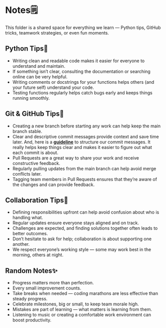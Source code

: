# Notes🗒️

This folder is a shared space for everything we learn — Python tips,
GitHub tricks, teamwork strategies, or even fun moments.

## Python Tips🐍

- Writing clean and readable code makes it easier for everyone to understand
  and maintain.
- If something isn’t clear, consulting the documentation or searching online
  can be very helpful.
- Writing comments or docstrings for your functions helps others
  (and your future self) understand your code.
- Testing functions regularly helps catch bugs early and keeps things running smoothly.

## Git & GitHub Tips🌿

- Creating a new branch before starting any work can help keep the main branch
  stable.
- Clear and descriptive commit messages provide context and save time later. And,
  here is a **[guideline][link]** to structure our commit messages. It really helps
  keep things clear and makes it easier to figure out what each commit is about.
- Pull Requests are a great way to share your work and receive constructive feedback.
- Regularly pulling updates from the main branch can help avoid merge conflicts
  later.
- Tagging team members in Pull Requests ensures that they’re aware of the
  changes and can provide feedback.

[link]: https://www.conventionalcommits.org/en/v1.0.0/

## Collaboration Tips🤝

- Defining responsibilities upfront can help avoid confusion about who is
  handling what.
- Regular updates ensure everyone stays aligned and on track.
- Challenges are expected, and finding solutions together often leads to better
  outcomes.
- Don’t hesitate to ask for help; collaboration is about supporting
  one another.
- We respect everyone’s working style — some may work best in the morning,
  others at night.

## Random Notes✨

- Progress matters more than perfection.
- Every small improvement counts.
- Take breaks when needed — coding marathons are less effective than steady progress.
- Celebrate milestones, big or small, to keep team morale high.
- Mistakes are part of learning — what matters is learning from them.
- Listening to music or creating a comfortable work environment can boost productivity.
